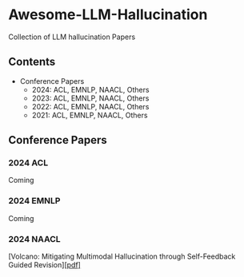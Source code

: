 # Awesome-LLM-Hallucination
Collection of LLM hallucination Papers

## Contents
- Conference Papers
	- 2024: ACL, EMNLP, NAACL, Others
	- 2023: ACL, EMNLP, NAACL, Others
	- 2022: ACL, EMNLP, NAACL, Others
	- 2021: ACL, EMNLP, NAACL, Others

## Conference Papers
### 2024 ACL
Coming
### 2024 EMNLP
Coming
### 2024 NAACL
[Volcano: Mitigating Multimodal Hallucination through Self-Feedback Guided Revision][[pdf]](https://aclanthology.org/2024.naacl-long.23/)

<!--stackedit_data:
eyJoaXN0b3J5IjpbLTkxMzAxOTM4MSwyMDk0Mjg3MDE2LC05NT
M1NzY1MDIsLTY2NjQwMzczMyw5Mjc3OTcxMTgsMjEyMDA0MjE1
MCwtNTExNzc4NjQ5LDIwNDk5MjE0OTMsLTQ4MDc4OTk3MiwtMT
ExODU5NzI5Nl19
-->